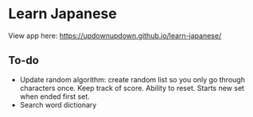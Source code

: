 # Learn Japanese

View app here: https://updownupdown.github.io/learn-japanese/

## To-do

- Update random algorithm: create random list so you only go through characters once. Keep track of score. Ability to reset. Starts new set when ended first set.
- Search word dictionary
